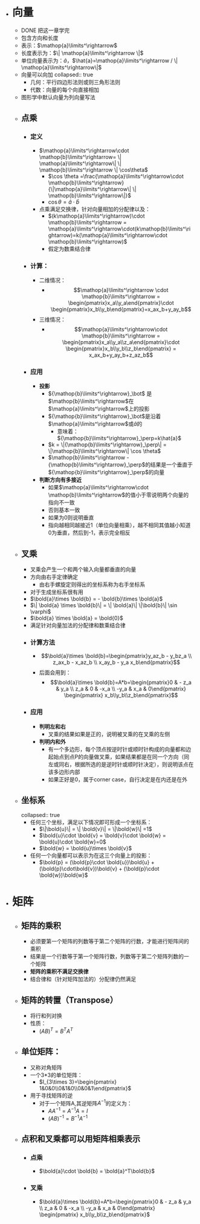 - # 向量
	- DONE 把这一章学完
	- 包含方向和长度
	- 表示：$\mathop{a}\limits^\rightarrow$
	- 长度表示为：$\| \mathop{a}\limits^\rightarrow \|$
	- 单位向量表示为：$\hat{a}$，$\hat{a}=\mathop{a}\limits^\rightarrow / \| \mathop{a}\limits^\rightarrow\|$
	- 向量可以向加
	  collapsed:: true
		- 几何：平行四边形法则或则三角形法则
		- 代数：向量的每个向直接相加
	- 图形学中默认向量为列向量写法
	- ## 点乘
		- ### 定义
			- $\mathop{a}\limits^\rightarrow\cdot \mathop{b}\limits^\rightarrow= \| \mathop{a}\limits^\rightarrow\| \| \mathop{b}\limits^\rightarrow \| \cos\theta$
				- $\cos \theta =\frac{\mathop{a}\limits^\rightarrow\cdot \mathop{b}\limits^\rightarrow}{\|\mathop{a}\limits^\rightarrow\| \| \mathop{b}\limits^\rightarrow\|}$
				- $\cos \theta = \hat{a} \cdot \hat{b}$
			- 点乘满足交换律，针对向量相加的分配律以及：
				- $(k\mathop{a}\limits^\rightarrow)\cdot \mathop{b}\limits^\rightarrow = \mathop{a}\limits^\rightarrow\cdot(k\mathop{b}\limits^\rightarrow)=k(\mathop{a}\limits^\rightarrow\cdot \mathop{b}\limits^\rightarrow)$
				- 假定为数乘结合律
		- ### 计算：
			- 二维情况：
				- $$\mathop{a}\limits^\rightarrow \cdot \mathop{b}\limits^\rightarrow = \begin{pmatrix}x_a\\y_a\end{pmatrix}\cdot \begin{pmatrix}x_b\\y_b\end{pmatrix}=x_ax_b+y_ay_b$$
			- 三维情况：
				- $$\mathop{a}\limits^\rightarrow\cdot \mathop{b}\limits^\rightarrow = \begin{pmatrix}x_a\\y_a\\z_a\end{pmatrix}\cdot \begin{pmatrix}x_b\\y_b\\z_b\end{pmatrix} = x_ax_b+y_ay_b+z_az_b$$
		- ### 应用
			- **投影**
				- ${\mathop{b}\limits^\rightarrow}_\bot$ 是$\mathop{b}\limits^\rightarrow$在$\mathop{a}\limits^\rightarrow$上的投影
				- ${\mathop{b}\limits^\rightarrow}_\bot$是沿着$\mathop{a}\limits^\rightarrow$或$\hat{a}$的
					- 意味着：${\mathop{b}\limits^\rightarrow}_\perp=k\hat{a}$
				- $k = \|{\mathop{b}\limits^\rightarrow}_\perp\| = \|\mathop{b}\limits^\rightarrow\| \cos \theta$
				- $\mathop{b}\limits^\rightarrow - {\mathop{b}\limits^\rightarrow}_\perp$的结果是一个垂直于${\mathop{b}\limits^\rightarrow}_\perp$的向量
			- **判断方向有多接近**
				- 如果$\mathop{a}\limits^\rightarrow\cdot \mathop{b}\limits^\rightarrow$的值小于零说明两个向量的指向不一致
				- 否则基本一致
				- 如果为0则说明垂直
				- 指向越相同越接近1（单位向量相乘），越不相同其值越小知道0为垂直，然后到-1，表示完全相反
	- ## 叉乘
		- 叉乘会产生一个和两个输入向量都垂直的向量
		- 方向由右手定律确定
			- 由右手螺旋定则得出的坐标系称为右手坐标系
		- 对于生成坐标系很有用
		- $\bold{a}\times \bold{b} = - \bold{b}\times \bold{a}$
		- $\| \bold{a} \times \bold{b}\| = \| \bold{a}\| \|\bold{b}\| \sin \varphi$
		- $\bold{a} \times \bold{a} = \bold{0}$
		- 满足针对向量加法的分配律和数乘结合律
		- ### 计算方法
			- $$\bold{a}\times \bold{b}=\begin{pmatrix}y_az_b - y_bz_a \\ z_ax_b - x_az_b \\ x_ay_b - y_a x_b\end{pmatrix}$$
			- 后面会用到：
				- $$\bold{a}\times \bold{b}=A*b=\begin{pmatrix}0 & - z_a & y_a \\ z_a & 0 & -x_a \\ -y_a & x_a & 0\end{pmatrix} \begin{pmatrix} x_b\\y_b\\z_b\end{pmatrix}$$
		- ### 应用
			- **判明左和右**
				- 叉乘的结果如果是正的，说明被叉乘的在叉乘的左侧
			- **判明内和外**
				- 有一个多边形，每个顶点按逆时针或顺时针构成的向量都和边起始点到点P的向量做叉乘，如果结果都是在同一个方向（同左或同右，根据所选的是逆时针或顺时针决定），则说明该点在该多边形内部
				- 如果正好是0，属于corner case，自行决定是在内还是在外
	- ## 坐标系
	  collapsed:: true
		- 任何三个坐标，满足以下情况即可形成一个坐标系：
			- $\|\bold{u}\| = \| \bold{v}\| = \|\bold{w}\| =1$
			- $\bold{u}\cdot \bold{v} = \bold{v}\cdot \bold{w} = \bold{u}\cdot \bold{w}=0$
			- $\bold{w} = \bold{u}\times \bold{v}$
		- 任何一个向量都可以表示为在这三个向量上的投影：
			- $\bold{p} = (\bold{p}\cdot \bold{u})\bold{u} + (\bold{p}\cdot\bold{v})\bold{v} + (\bold{p}\cdot \bold{w})\bold{w}$
- # 矩阵
	- ## 矩阵的乘积
		- 必须要第一个矩阵的列数等于第二个矩阵的行数，才能进行矩阵间的乘积
		- 结果是一个行数等于第一个矩阵行数，列数等于第二个矩阵列数的一个矩阵
		- **矩阵的乘积不满足交换律**
		- 结合律和（针对矩阵加法的）分配律仍然满足
	- ## 矩阵的转置（Transpose）
		- 将行和列对换
		- 性质：
			- $(AB)^T = B^TA^T$
	- ## 单位矩阵：
		- 又称对角矩阵
		- 一个3*3的单位矩阵：
			- $I_{3\times 3}=\begin{pmatrix} 1&0&0\\0&1&0\\0&0&1\end{pmatrix}$
		- 用于寻找矩阵的逆
			- 对于一个矩阵A,其逆矩阵$A^{-1}$的定义为：
				- $AA^{-1} =A^{-1}A=I$
				- $(AB)^{-1}=B^{-1}A^{-1}$
	- ## 点积和叉乘都可以用矩阵相乘表示
		- ### 点乘
			- $\bold{a}\cdot \bold{b} = \bold{a}^T\bold{b}$
		- ### 叉乘
			- $\bold{a}\times \bold{b}=A*b=\begin{pmatrix}0 & - z_a & y_a \\ z_a & 0 & -x_a \\ -y_a & x_a & 0\end{pmatrix} \begin{pmatrix} x_b\\y_b\\z_b\end{pmatrix}$